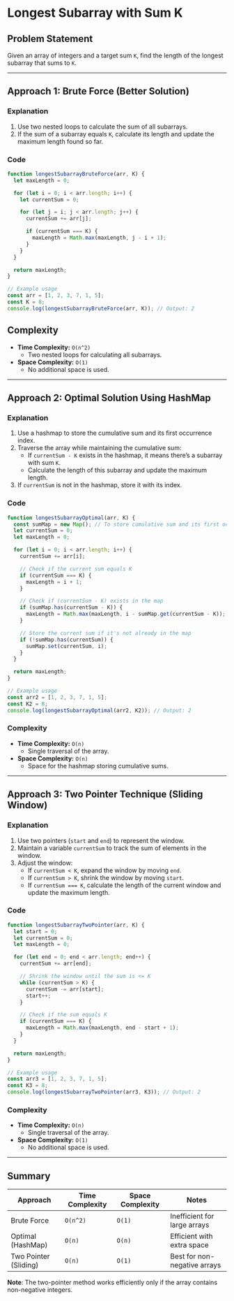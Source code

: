 # Longest Subarray with Sum K

## Problem Statement

Given an array of integers and a target sum `K`, find the length of the longest subarray that sums to `K`.

---

## Approach 1: Brute Force (Better Solution)

### Explanation

1. Use two nested loops to calculate the sum of all subarrays.
2. If the sum of a subarray equals `K`, calculate its length and update the maximum length found so far.

### Code

```javascript
function longestSubarrayBruteForce(arr, K) {
  let maxLength = 0;

  for (let i = 0; i < arr.length; i++) {
    let currentSum = 0;

    for (let j = i; j < arr.length; j++) {
      currentSum += arr[j];

      if (currentSum === K) {
        maxLength = Math.max(maxLength, j - i + 1);
      }
    }
  }

  return maxLength;
}

// Example usage
const arr = [1, 2, 3, 7, 1, 5];
const K = 8;
console.log(longestSubarrayBruteForce(arr, K)); // Output: 2
```

## Complexity

- **Time Complexity:** `O(n^2)`
  - Two nested loops for calculating all subarrays.
- **Space Complexity:** `O(1)`
  - No additional space is used.

---

## Approach 2: Optimal Solution Using HashMap

### Explanation

1. Use a hashmap to store the cumulative sum and its first occurrence index.
2. Traverse the array while maintaining the cumulative sum:
   - If `currentSum - K` exists in the hashmap, it means there’s a subarray with sum `K`.
   - Calculate the length of this subarray and update the maximum length.
3. If `currentSum` is not in the hashmap, store it with its index.

### Code

```javascript
function longestSubarrayOptimal(arr, K) {
  const sumMap = new Map(); // To store cumulative sum and its first occurrence index
  let currentSum = 0;
  let maxLength = 0;

  for (let i = 0; i < arr.length; i++) {
    currentSum += arr[i];

    // Check if the current sum equals K
    if (currentSum === K) {
      maxLength = i + 1;
    }

    // Check if (currentSum - K) exists in the map
    if (sumMap.has(currentSum - K)) {
      maxLength = Math.max(maxLength, i - sumMap.get(currentSum - K));
    }

    // Store the current sum if it's not already in the map
    if (!sumMap.has(currentSum)) {
      sumMap.set(currentSum, i);
    }
  }

  return maxLength;
}

// Example usage
const arr2 = [1, 2, 3, 7, 1, 5];
const K2 = 8;
console.log(longestSubarrayOptimal(arr2, K2)); // Output: 2
```

### Complexity

- **Time Complexity:** `O(n)`
  - Single traversal of the array.
- **Space Complexity:** `O(n)`
  - Space for the hashmap storing cumulative sums.

---

## Approach 3: Two Pointer Technique (Sliding Window)

### Explanation

1. Use two pointers (`start` and `end`) to represent the window.
2. Maintain a variable `currentSum` to track the sum of elements in the window.
3. Adjust the window:
   - If `currentSum < K`, expand the window by moving `end`.
   - If `currentSum > K`, shrink the window by moving `start`.
   - If `currentSum === K`, calculate the length of the current window and update the maximum length.

### Code

```javascript
function longestSubarrayTwoPointer(arr, K) {
  let start = 0;
  let currentSum = 0;
  let maxLength = 0;

  for (let end = 0; end < arr.length; end++) {
    currentSum += arr[end];

    // Shrink the window until the sum is <= K
    while (currentSum > K) {
      currentSum -= arr[start];
      start++;
    }

    // Check if the sum equals K
    if (currentSum === K) {
      maxLength = Math.max(maxLength, end - start + 1);
    }
  }

  return maxLength;
}

// Example usage
const arr3 = [1, 2, 3, 7, 1, 5];
const K3 = 8;
console.log(longestSubarrayTwoPointer(arr3, K3)); // Output: 2
```

### Complexity

- **Time Complexity:** `O(n)`
  - Single traversal of the array.
- **Space Complexity:** `O(1)`
  - No additional space is used.

---

## Summary

| Approach              | Time Complexity | Space Complexity | Notes                        |
| --------------------- | --------------- | ---------------- | ---------------------------- |
| Brute Force           | `O(n^2)`        | `O(1)`           | Inefficient for large arrays |
| Optimal (HashMap)     | `O(n)`          | `O(n)`           | Efficient with extra space   |
| Two Pointer (Sliding) | `O(n)`          | `O(1)`           | Best for non-negative arrays |

**Note**: The two-pointer method works efficiently only if the array contains non-negative integers.
